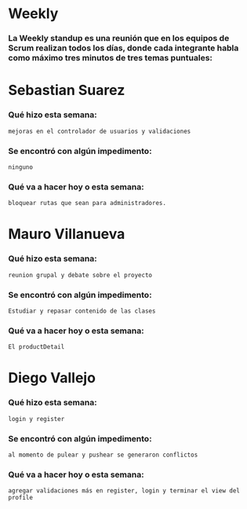 # Weekly

### La Weekly standup es una reunión que en los equipos de Scrum realizan todos los días, donde cada integrante habla como máximo tres minutos de tres temas puntuales:

# Sebastian Suarez

### Qué hizo esta semana:

```
mejoras en el controlador de usuarios y validaciones
```

### Se encontró con algún impedimento:

```
ninguno
```

### Qué va a hacer hoy o esta semana:

```
bloquear rutas que sean para administradores.
```

# Mauro Villanueva

### Qué hizo esta semana:

```
reunion grupal y debate sobre el proyecto
```

### Se encontró con algún impedimento:

```
Estudiar y repasar contenido de las clases
```

### Qué va a hacer hoy o esta semana:

```
El productDetail
```

# Diego Vallejo

### Qué hizo esta semana:

```
login y register 
```

### Se encontró con algún impedimento:

```
al momento de pulear y pushear se generaron conflictos
```

### Qué va a hacer hoy o esta semana:

```
agregar validaciones más en register, login y terminar el view del profile
```
